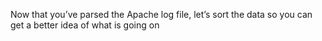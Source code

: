 Now that you’ve parsed the Apache log file, let’s sort the data so you can get a better idea of what is going on
